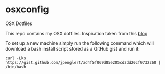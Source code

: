 # osxconfig
OSX Dotfiles

This repo contains my OSX dotfiles. Inspiration taken from this [blog](https://developer.atlassian.com/blog/2016/02/best-way-to-store-dotfiles-git-bare-repo/)

To set up a new machine simply run the following command which will download a bash install script stored as a GitHub gist and run it:

    curl -Lks https://gist.github.com/jpenglert/ad4f5f069d85e205cd2dd20cf9732260 | /bin/bash
